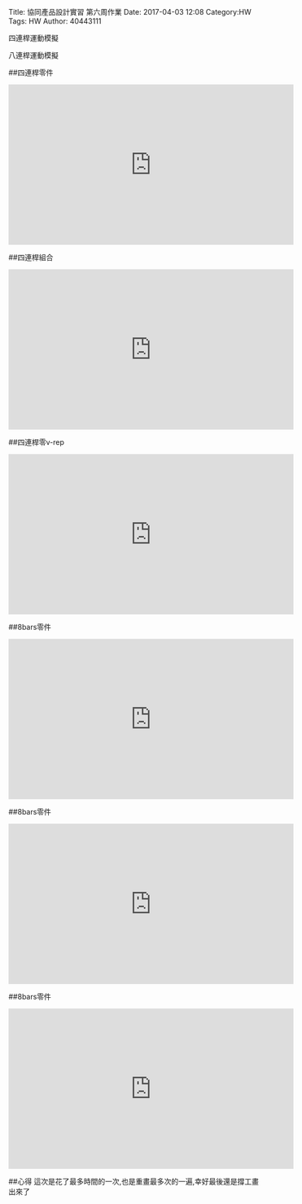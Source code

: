 Title: 協同產品設計實習 第六周作業
Date: 2017-04-03 12:08
Category:HW
Tags: HW
Author: 40443111 

<p>四連桿運動模擬<p>

<p>八連桿運動模擬<p>


<!-- PELICAN_END_SUMMARY -->



##四連桿零件 
<iframe width="560" height="315" src="https://www.youtube.com/embed/0XuW6fqn_tg?ecver=1" frameborder="0" allowfullscreen></iframe>

##四連桿組合 
<iframe width="560" height="315" src="https://www.youtube.com/embed/xqofOG86Xg0?ecver=1" frameborder="0" allowfullscreen></iframe>

##四連桿零v-rep
<iframe width="560" height="315" src="https://www.youtube.com/embed/pph68qt9K6I?ecver=1" frameborder="0" allowfullscreen></iframe>

##8bars零件 
<iframe width="560" height="315" src="https://www.youtube.com/embed/QmDVc58vzr0?ecver=1" frameborder="0" allowfullscreen></iframe>

##8bars零件 
<iframe width="560" height="315" src="https://www.youtube.com/embed/xqofOG86Xg0?ecver=1" frameborder="0" allowfullscreen></iframe>

##8bars零件 
<iframe width="560" height="315" src="https://www.youtube.com/embed/_9PB35Xnj3c?ecver=1" frameborder="0" allowfullscreen></iframe>

##心得
這次是花了最多時間的一次,也是重畫最多次的一遍,幸好最後還是撐工畫出來了


